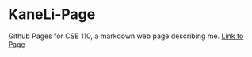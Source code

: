 # KaneLi-Page
Github Pages for CSE 110, a markdown web page describing me.
[Link to Page](https://li-kane.github.io/KaneLi-Page/)
